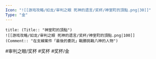```yaml
---
Icon: "![[游戏攻略/如龙/审判之眼 死神的遗言/奖杯/神室町的頂點.png|30]]"
Type: "金"
---
```

```ad-common-gold-trophy
title: (Title:: "神室町的頂點")
![[游戏攻略/如龙/审判之眼 死神的遗言/奖杯/神室町的頂點.png|100]]
(Comment:: "在支線案件「最後的委託」戰勝挑戰八神的人物")
```

#审判之眼/奖杯 #奖杯 #奖杯/金
